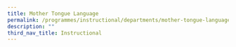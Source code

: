 ```yaml
---
title: Mother Tongue Language
permalink: /programmes/instructional/departments/mother-tongue-language/
description: ""
third_nav_title: Instructional
---
```

